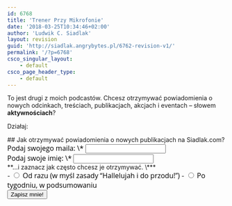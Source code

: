 ```yaml
---
id: 6768
title: 'Trener Przy Mikrofonie'
date: '2018-03-25T10:34:46+02:00'
author: 'Ludwik C. Siadlak'
layout: revision
guid: 'http://siadlak.angrybytes.pl/6762-revision-v1/'
permalink: '/?p=6768'
csco_singular_layout:
    - default
csco_page_header_type:
    - default
---
```


To jest drugi z moich podcastów. Chcesz otrzymywać powiadomienia o nowych odcinkach, treściach, publikacjach, akcjach i eventach – słowem **aktywnościach**?

Działaj:

<div id="mc_embed_signup"><form action="https://siadlak.us1.list-manage.com/subscribe/post?u=9d3a7028ecd1393bb2c90bcfe&id=d7db0184cc" class="validate" id="mc-embedded-subscribe-form" method="post" name="mc-embedded-subscribe-form" novalidate="" target="_blank"><div id="mc_embed_signup_scroll">## Jak otrzymywać powiadomienia o nowych publikacjach na Siadlak.com? 

<div class="mc-field-group"><label for="mce-EMAIL" style="font-family:'Open Sans',Arial;font-weight:400;font-size:16px;text-transform:none !important;color:#000;">Podaj swojego maila: <span class="asterisk">\*</span>  
</label>  
<input class="required email" id="mce-EMAIL" name="EMAIL" type="email" value=""></input></div><div class="mc-field-group"><label for="mce-FNAME" style="font-family:'Open Sans',Arial;font-weight:400;font-size:16px;text-transform:none !important;color:#000;">Podaj swoje imię: <span class="asterisk">\*</span>  
</label>  
<input class="required" id="mce-FNAME" name="FNAME" type="text" value=""></input></div><div class="mc-field-group input-group">**…i zaznacz jak często chcesz je otrzymywać. <span class="asterisk">\*</span>** <div class="clear"></div>- <input id="mce-FREQ-0" name="FREQ" type="radio" value="Od razu"></input><label for="mce-FREQ-0" style="font-family:'Open Sans',Arial;font-weight:400;font-size:16px;text-transform:none !important;color:#000;"> Od razu (w myśl zasady “Hallelujah i do przodu!”)</label>
- <input id="mce-FREQ-1" name="FREQ" type="radio" value="Po tygodniu, w podsumowaniu"></input><label for="mce-FREQ-1" style="font-family:'Open Sans',Arial;font-weight:400;font-size:16px;text-transform:none !important;color:#000;"> Po tygodniu, w podsumowaniu</label>

</div><div class="clear" id="mce-responses"><div class="response" id="mce-error-response" style="display: none;"></div><div class="response" id="mce-success-response" style="display: none;"></div></div><div aria-hidden="true" style="position: absolute; left: -5000px;"><input name="b_9d3a7028ecd1393bb2c90bcfe_d7db0184cc" tabindex="-1" type="text" value=""></input></div><div class="clear"><input class="button" id="mc-embedded-subscribe" name="subscribe" type="submit" value="Zapisz mnie!"></input></div></div></form></div><script src="//s3.amazonaws.com/downloads.mailchimp.com/js/mc-validate.js" type="text/javascript"></script><script type="text/javascript">(function($) {window.fnames = new Array(); window.ftypes = new Array();fnames[0]='EMAIL';ftypes[0]='email';fnames[1]='FNAME';ftypes[1]='text';fnames[2]='FREQ';ftypes[2]='radio'; }(jQuery));var $mcj = jQuery.noConflict(true);</script>
